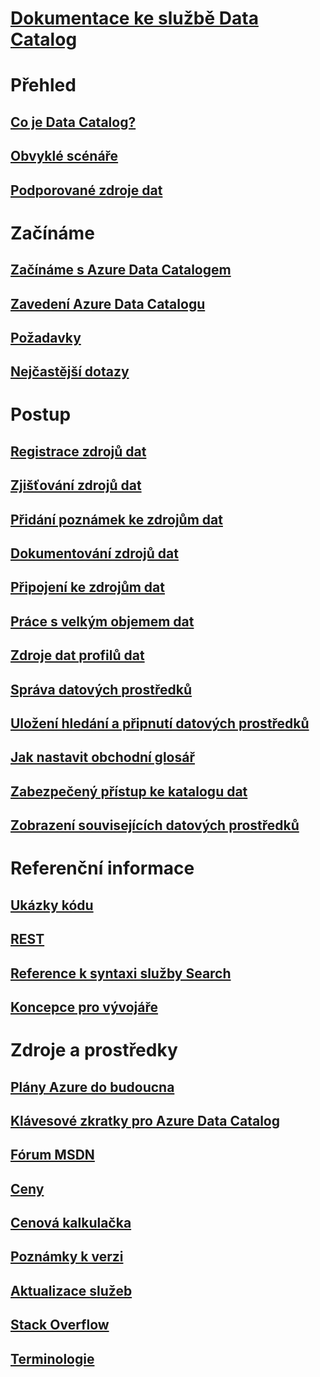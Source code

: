# [Dokumentace ke službě Data Catalog](index.md)

# Přehled
## [Co je Data Catalog?](data-catalog-what-is-data-catalog.md)
## [Obvyklé scénáře](data-catalog-common-scenarios.md)
## [Podporované zdroje dat](data-catalog-dsr.md)

# Začínáme
## [Začínáme s Azure Data Catalogem](data-catalog-get-started.md)
## [Zavedení Azure Data Catalogu](data-catalog-adopting-data-catalog.md)
## [Požadavky](data-catalog-prerequisites.md)
## [Nejčastější dotazy](data-catalog-frequently-asked-questions.md)

# Postup
## [Registrace zdrojů dat](data-catalog-how-to-register.md)
## [Zjišťování zdrojů dat](data-catalog-how-to-discover.md)
## [Přidání poznámek ke zdrojům dat](data-catalog-how-to-annotate.md)
## [Dokumentování zdrojů dat](data-catalog-how-to-documentation.md)
## [Připojení ke zdrojům dat](data-catalog-how-to-connect.md)
## [Práce s velkým objemem dat](data-catalog-how-to-big-data.md)
## [Zdroje dat profilů dat](data-catalog-how-to-data-profile.md)
## [Správa datových prostředků](data-catalog-how-to-manage.md)
## [Uložení hledání a připnutí datových prostředků](data-catalog-how-to-save-pin.md)
## [Jak nastavit obchodní glosář](data-catalog-how-to-business-glossary.md)
## [Zabezpečený přístup ke katalogu dat](data-catalog-how-to-secure-catalog.md)
## [Zobrazení souvisejících datových prostředků](data-catalog-how-to-view-related-data-assets.md) 

# Referenční informace
## [Ukázky kódu](https://azure.microsoft.com/en-us/resources/samples/?service=data-catalog)
## [REST](/rest/api/datacatalog/)
## [Reference k syntaxi služby Search](/rest/api/datacatalog/data-catalog-search-syntax-reference)
## [Koncepce pro vývojáře](data-catalog-developer-concepts.md)

# Zdroje a prostředky
## [Plány Azure do budoucna](https://azure.microsoft.com/roadmap/)
## [Klávesové zkratky pro Azure Data Catalog](data-catalog-keyboard-shortcuts.md)
## [Fórum MSDN](https://social.msdn.microsoft.com/Forums/en-US/home?forum=azuredatacatalog)
## [Ceny](https://azure.microsoft.com/pricing/details/data-catalog/)
## [ Cenová kalkulačka](https://azure.microsoft.com/pricing/calculator/)
## [Poznámky k verzi](data-catalog-whats-new.md)
## [Aktualizace služeb](https://azure.microsoft.com/updates/?product=data-catalog)
## [Stack Overflow](http://stackoverflow.com/questions/tagged/azure-data-catalog)
## [Terminologie](data-catalog-terminology.md)
